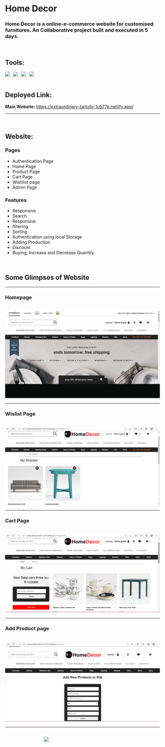 # Home Decor 


### Home Decor is a online-e-commerce website for customised furnitures. An Collaborative project built and executed in 5 days.
<br/>

## Tools:

<div style='display:flex; gap:10px ' >  <img align="right" src="https://img.shields.io/badge/html5-E34F26?logo=html5&logoColor=white" />
<img align="right" src="https://img.shields.io/badge/css3-1572B6?logo=css3&logoColor=white" />
<img align="right" src="https://img.shields.io/badge/bootstrap-563D7C?logo=bootstrap&logoColor=white" />
<img align="right" src=https://img.shields.io/badge/JavaScript-323330?style=for-the-badge&logo=javascript&logoColor=F7DF1E" />

 </div>  
<br/>

## Deployed Link:
**Main Website:** https://extraordinary-tartufo-1cb77e.netlify.app/

---
<br/>

##  Website:

### Pages

* Authentication Page
* Home Page
* Product Page
* Cart Page
* Wishlist page
* Admin Page

### Features

* Responsive
* Search
* Responsive
* filtering 
* Sorting
* Authentication using local Storage
* Adding Production
* Discount
* Buying, Increase and Decrease Quantity

 <br/>

## Some Glimpses of Website

---

### Homepage
<br/>

<img src='./images/website.gif'  />

----

### Wislist Page
<br/>

<img src='./images/wishlist.png'  />

----

### Cart Page
<br/>


<img src='./images/addtocart.png'  />

----

### Add Product page
<br/>

<img src='./images/addproduct.png'  />

---
<br>


<div style='width:50%;margin:auto' > <img src='https://giffiles.alphacoders.com/165/16529.gif'  />  </div>